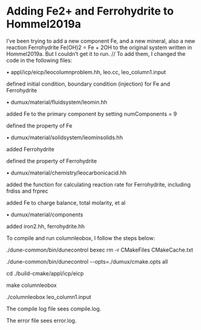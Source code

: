 # Adding Fe2+ and Ferrohydrite to Hommel2019a

I’ve been trying to add a new component Fe, and a new mineral, also a new reaction Ferrohydrite Fe(OH)2 = Fe + 2OH to the original system written in Hommel2019a. But I couldn’t get it to run.
//
To add them, I changed the code in the following files:

•	appl/icp/eicp/leocolumnproblem.hh, leo.cc, leo_column1.input

defined initial condition, boundary condition (injection) for Fe and Ferrohydrite

•	dumux/material/fluidsystem/leomin.hh 

added Fe to the primary component by setting numComponents = 9

defined the property of Fe

•	dumux/material/solidsystem/leominsolids.hh

added Ferrohydrite

defined the property of Ferrohydrite

•	dumux/material/chemistry/leocarbonicacid.hh 

added the function for calculating reaction rate for Ferrohydrite, including frdiss and frprec

added Fe to charge balance, total molarity, et al

•	dumux/material/components

added iron2.hh, ferrohydrite.hh


To compile and run columnleobox, I follow the steps below:

./dune-common/bin/dunecontrol bexec rm -r CMakeFiles CMakeCache.txt

./dune-common/bin/dunecontrol --opts=./dumux/cmake.opts all



cd ./build-cmake/appl/icp/eicp

make columnleobox



./columnleobox leo_column1.input



The compile log file sees compile.log.

The error file sees error.log.
